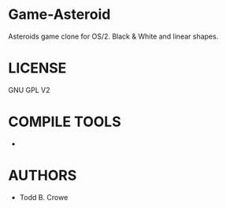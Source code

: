 Game-Asteroid
==============

Asteroids game clone for OS/2. Black &amp; White and linear shapes.

LICENSE
========
GNU GPL V2


COMPILE TOOLS
==============
- 


AUTHORS
=============
- Todd B. Crowe

